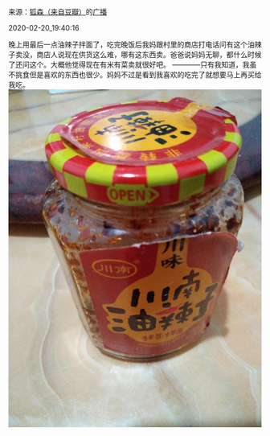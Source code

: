 来源：[狐森（来自豆瓣）](https://www.douban.com/people/153795705/)的[广播](https://www.douban.com/people/153795705/status/2823072031/)


2020-02-20_19:40:16


晚上用最后一点油辣子拌面了，吃完晚饭后我妈跟村里的商店打电话问有这个油辣子卖没，商店人说现在供货这么难，哪有这东西卖。爸爸说妈妈无聊，都什么时候了还问这个。大概他觉得现在有米有菜卖就很好吧。
————只有我知道，我虽不挑食但是喜欢的东西也很少。妈妈不过是看到我喜欢的吃完了就想要马上再买给我吃。
![](./pic/2020-02-20_19:40:16-狐森的广播1.jpg)  

